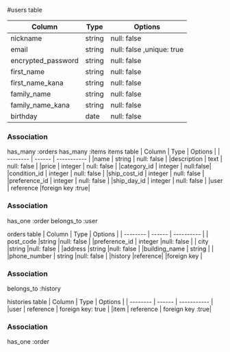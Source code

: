 #users table

| Column            | Type    | Options     |
| --------          | ------  | ----------- |
| nickname          | string  |null: false  |
| email             | string  |null: false ,unique: true|
| encrypted_password| string  |null: false  | 
|first_name         | string  |null: false  | 
|first_name_kana    | string  |null: false  |     
|family_name        | string  |null: false  |
|family_name_kana   | string  |null: false  | 
|birthday           | date    |null: false  |

### Association
has_many :orders
has_many :items
items table
| Column            | Type          | Options      |
| --------          | ------        | -----------  | 
|name               | string        | null: false  |
|description        | text          | null: false  | 
|price              | integer       | null: false  |
|category_id        | integer       | null:false|     
|condition_id       | integer       | null: false  |
|ship_cost_id       | integer       | null: false  | 
|preference_id      | integer       | null: false  |
|ship_day_id       | integer       | null: false  | 
|user               | reference     |foreign key :true| 

### Association
has_one :order
belongs_to :user

orders table
| Column            | Type       | Options    |
| --------          | ------     | ---------- |
| post_code         |string      |null: false |
|preference_id      | integer    |null: false |
| city              |string      |null: false |
|address            |string      |null: false | 
|building_name      | string     |            |     
|phone_number       | string     |null: false |
|history            |reference|  |foreign key |
 
### Association
belongs_to :history

histories table
| Column         | Type      | Options     |
| --------       | ------    | ----------- |
|user            | reference | foreign key: true |
|item            | reference | foreign key :true|
### Association
has_one :order
